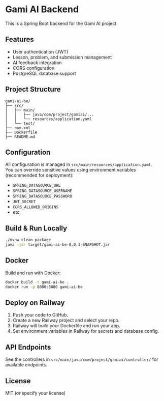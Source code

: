 # Gami AI Backend

This is a Spring Boot backend for the Gami AI project.

## Features

- User authentication (JWT)
- Lesson, problem, and submission management
- AI feedback integration
- CORS configuration
- PostgreSQL database support

## Project Structure

```
gami-ai-be/
├── src/
│   ├── main/
│   │   ├── java/com/project/gamiai/...
│   │   └── resources/application.yaml
│   └── test/
├── pom.xml
├── Dockerfile
├── README.md
```

## Configuration

All configuration is managed in `src/main/resources/application.yaml`.  
You can override sensitive values using environment variables (recommended for deployment):

- `SPRING_DATASOURCE_URL`
- `SPRING_DATASOURCE_USERNAME`
- `SPRING_DATASOURCE_PASSWORD`
- `JWT_SECRET`
- `CORS_ALLOWED_ORIGINS`
- etc.

## Build & Run Locally

```sh
./mvnw clean package
java -jar target/gami-ai-be-0.0.1-SNAPSHOT.jar
```

## Docker

Build and run with Docker:

```sh
docker build -t gami-ai-be .
docker run -p 8080:8080 gami-ai-be
```

## Deploy on Railway

1. Push your code to GitHub.
2. Create a new Railway project and select your repo.
3. Railway will build your Dockerfile and run your app.
4. Set environment variables in Railway for secrets and database config.

## API Endpoints

See the controllers in `src/main/java/com/project/gamiai/controller/` for available endpoints.

## License

MIT (or specify your license)